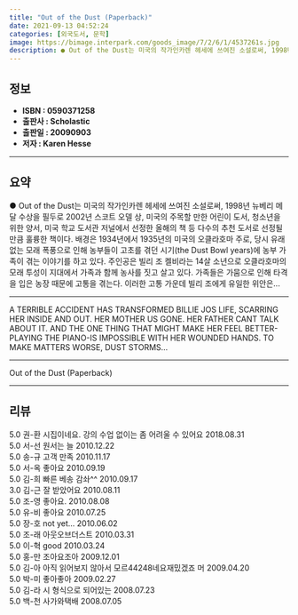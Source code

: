 ```yaml
---
title: "Out of the Dust (Paperback)"
date: 2021-09-13 04:52:24
categories: [외국도서, 문학]
image: https://bimage.interpark.com/goods_image/7/2/6/1/4537261s.jpg
description: ● Out of the Dust는 미국의 작가인카렌 헤세에 쓰여진 소설로써, 1998년 뉴베리 메달 수상을 필두로 2002년 스코트 오델 상, 미국의 주목할 만한 어린이 도서, 청소년을 위한 양서, 미국 학교 도서관 저널에서 선정한 올해의 책 등 다수의 추천 도서로 선정될 만큼 훌륭한
---
```


## **정보**

- **ISBN : 0590371258**
- **출판사 : Scholastic**
- **출판일 : 20090903**
- **저자 : Karen Hesse**

------



## **요약**

●  Out of the Dust는 미국의 작가인카렌 헤세에 쓰여진 소설로써, 1998년 뉴베리 메달 수상을 필두로 2002년 스코트 오델 상, 미국의 주목할 만한 어린이 도서, 청소년을 위한 양서, 미국 학교 도서관 저널에서 선정한 올해의 책 등 다수의 추천 도서로 선정될 만큼 훌륭한 책이다. 배경은 1934년에서 1935년의 미국의 오클라호마 주로, 당시 유래 없는 모래 폭풍으로 인해 농부들이 고초를 겪던 시기(the Dust Bowl years)에 농부 가족이 겪는 이야기를 하고 있다. 주인공은 빌리 조 켈비라는 14살 소년으로 오클라호마의 모래 투성이 지대에서 가족과 함께 농사를 짓고 살고 있다. 가족들은 가뭄으로 인해 타격을 입은 농장 때문에 고통을 겪는다. 이러한 고통 가운데 빌리 조에게 유일한 위안은...

------

A TERRIBLE ACCIDENT HAS TRANSFORMED BILLIE JOS LIFE, SCARRING HER INSIDE AND OUT. HER MOTHER US GONE. HER FATHER CANT TALK ABOUT IT. AND THE ONE THING THAT MIGHT MAKE HER FEEL BETTER-PLAYING THE PIANO-IS IMPOSSIBLE WITH HER WOUNDED HANDS.
TO MAKE MATTERS WORSE, DUST STORMS... 

------


Out of the Dust (Paperback) 

------


## **리뷰** 

5.0 권-환 시집이네요. 강의 수업 없이는 좀 어려울 수 있어요 2018.08.31 <br/>5.0 서-선 원서는 늘 2010.12.22 <br/>5.0 송-규 고객 만족 2010.11.17 <br/>5.0 서-옥 좋아요 2010.09.19 <br/>5.0 김-희 빠른 베송 감솨^^ 2010.09.17 <br/>3.0 김-근 잘 받았어요 2010.08.11 <br/>5.0 조-영 좋아요. 2010.08.08 <br/>5.0 유-비 좋아요 2010.07.25 <br/>5.0 장-호 not yet... 2010.06.02 <br/>5.0 조-래 아웃오브더스트  2010.03.31 <br/>5.0 이-혁 good 2010.03.24 <br/>5.0 홍-만 조아요조아 2009.12.01 <br/>5.0 김-아 아직 읽어보지 않아서 모르44248네요재밌겠죠 머 2009.04.20 <br/>5.0 박-미 좋아좋아 2009.02.27 <br/>5.0 김-라 시 형식으로 되어있는 2008.07.23 <br/>5.0 백-천 사가와택배 2008.07.05 <br/>